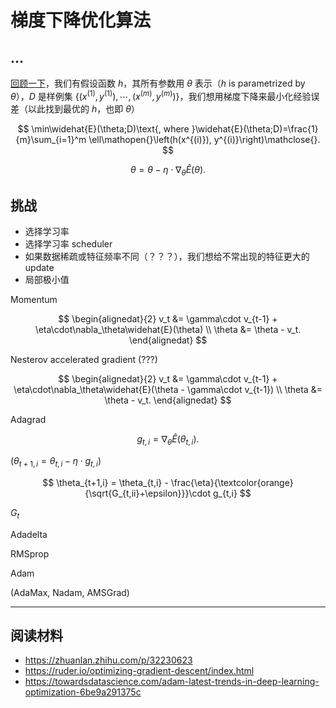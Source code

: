 # 梯度下降优化算法

## ...

[回顾一下](./learning-theory.md)，我们有假设函数 $h$，其所有参数用 $\theta$ 表示（$h$ is parametrized by $\theta$），$D$ 是样例集 $\lbrace(x^{(1)},y^{(1)}),\cdots,(x^{(m)},y^{(m)})\rbrace$，我们想用梯度下降来最小化经验误差（以此找到最优的 $h$，也即 $\theta$）

$$ \min\widehat{E}(\theta;D)\text{, where }\widehat{E}(\theta;D)=\frac{1}{m}\sum_{i=1}^m \ell\mathopen{}\left(h(x^{(i)}), y^{(i)}\right)\mathclose{}. $$

$$ \theta = \theta - \eta\cdot\nabla_\theta\widehat{E}(\theta). $$

## 挑战

- 选择学习率
- 选择学习率 scheduler
- 如果数据稀疏或特征频率不同（？？？），我们想给不常出现的特征更大的 update
- 局部极小值

Momentum

$$
\begin{alignedat}{2}
    v_t &= \gamma\cdot v_{t-1} + \eta\cdot\nabla_\theta\widehat{E}(\theta) \\
    \theta &= \theta - v_t.
\end{alignedat}
$$

Nesterov accelerated gradient (???)

$$
\begin{alignedat}{2}
    v_t &= \gamma\cdot v_{t-1} + \eta\cdot\nabla_\theta\widehat{E}(\theta - \gamma\cdot v_{t-1}) \\
    \theta &= \theta - v_t.
\end{alignedat}
$$

Adagrad

$$ g_{t,i} = \nabla_\theta\widehat{E}(\theta_{t,i}). $$

($\theta_{t+1,i} = \theta_{t,i} - \eta\cdot g_{t,i}$)

$$ \theta_{t+1,i} = \theta_{t,i} - \frac{\eta}{\textcolor{orange}{\sqrt{G_{t,ii}+\epsilon}}}\cdot g_{t,i} $$

$G_t$

Adadelta

RMSprop

Adam

(AdaMax, Nadam, AMSGrad)

---

## 阅读材料

- https://zhuanlan.zhihu.com/p/32230623
- https://ruder.io/optimizing-gradient-descent/index.html
- https://towardsdatascience.com/adam-latest-trends-in-deep-learning-optimization-6be9a291375c
